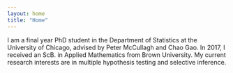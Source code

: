 ```yaml
---
layout: home
title: "Home"
---
```


I am a final year PhD student in the Department of Statistics at the University of Chicago, advised by Peter McCullagh and Chao Gao. In 2017, I received an ScB. in Applied Mathematics from Brown University. My current research interests are in multiple hypothesis testing and selective inference.


